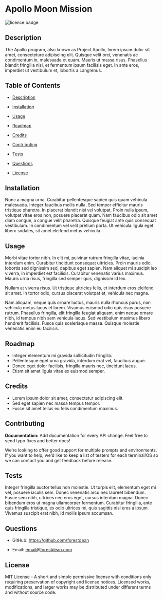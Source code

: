 # Apollo Moon Mission
![licence badge](https://img.shields.io/badge/License-MIT-blue.svg?style=flat-square)
## Description
<a name="description"></a>
The Apollo program, also known as Project Apollo, lorem ipsum dolor sit amet, consecteture adipiscing elit. Quisque velit orci, venenatis ac condimentum in, malesuada et quam. Mauris ut massa risus. Phasellus blandit fringilla nisl, et fermentum ipsum facilisis eget. In ante eros, imperdiet ut vestibulum et, lobortis a Langrenus.


## Table of Contents
- [Description](#description)

- [Installation](#installation)


- [Usage](#usage)


- [Roadmap](#roadmap)


- [Credits](#credit)


- [Contributing](#contribute)


- [Tests](#test)


- [Questions](#question)

- [License](#license)



## Installation
<a name="installation"></a>
Nunc a magna urna. Curabitur pellentesque sapien quis quam vehicula malesuada. Integer faucibus mollis nulla. Sed tempor efficitur mauris tristique pharetra. In placerat blandit nisi vel volutpat. Proin nulla ipsum, volutpat vitae eros non, posuere placerat quam. Nam faucibus odio sit amet diam congue, a congue velit pharetra. Quisque feugiat ante quis consequat vestibulum. In condimentum vel velit pretium porta. Ut vehicula ligula eget libero sodales, sit amet eleifend metus vehicula.


## Usage
<a name="usage"></a>
Morbi vitae tortor nibh. In elit mi, pulvinar rutrum fringilla vitae, lacinia interdum enim. Curabitur tincidunt consequat ultricies. Proin mauris odio, lobortis sed dignissim sed, dapibus eget sapien. Nam aliquet mi suscipit leo viverra, in imperdiet est facilisis. Curabitur venenatis varius maximus. Mauris urna risus, fringilla sed semper quis, dignissim id leo. 

Nullam at viverra risus. Ut tristique ultricies felis, et interdum eros eleifend sit amet. In tortor odio, cursus placerat volutpat et, vehicula nec magna. 

Nam aliquam, neque quis ornare luctus, mauris nulla rhoncus purus, non vehicula metus lacus et lorem. Vivamus euismod odio quis risus posuere rutrum. Phasellus fringilla, elit fringilla feugiat aliquam, enim neque ornare nibh, id tempus nibh sem vehicula lacus. Sed vestibulum maximus libero hendrerit facilisis. Fusce quis scelerisque massa. Quisque molestie venenatis enim eu facilisis.



## Roadmap
<a name="roadmap"></a>
- Integer elementum mi gravida sollicitudin fringilla.
- Pellentesque eget urna gravida, interdum erat vel, faucibus augue.
- Donec eget dolor facilisis, fringilla mauris nec, tincidunt lacus.
- Etiam sit amet ligula vitae ex euismod semper.


## Credits
<a name="credit"></a>
- Lorem ipsum dolor sit amet, consectetur adipiscing elit.
- Sed eget sapien nec massa tempus tempor.
- Fusce sit amet tellus eu felis condimentum maximus.



## Contributing
<a name="contribute"></a>
**Documentation:** Add documentation for every API change. Feel free to send typo fixes and better docs!    	

We're looking to offer good support for multiple prompts and environments. If you want to help, we'd like to keep a list of testers for each terminal/OS so we can contact you and get feedback before release.



## Tests
<a name="test"></a>
Integer fringilla auctor tellus non molestie. Ut turpis elit, elementum eget mi vel, posuere iaculis sem. Donec venenatis arcu nec laoreet bibendum. Fusce sem nibh, ultrices nec eros eget, cursus interdum magna. Donec bibendum eros ut magna ullamcorper fermentum. Curabitur fringilla, ante quis fringilla tristique, ex odio ultrices mi, quis sagittis nisl eros a ipsum. Vivamus suscipit erat nibh, id mollis ipsum accumsan.



## Questions
<a name="question"></a>

- GitHub: https://github.com/forestdean   


- Email: email@forestdean.com   




## License
<a name="licence"></a>
MIT License - A short and simple permissive license with conditions only requiring preservation of copyright and license notices. Licensed works, modifications, and larger works may be distributed under different terms and without source code.
